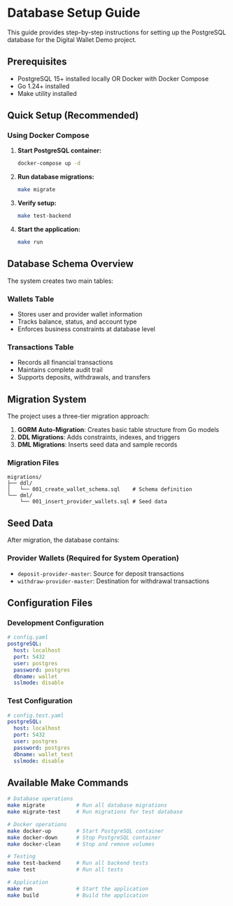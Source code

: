 # Database Setup Guide

This guide provides step-by-step instructions for setting up the PostgreSQL database for the Digital Wallet Demo project.

## Prerequisites

- PostgreSQL 15+ installed locally OR Docker with Docker Compose
- Go 1.24+ installed
- Make utility installed

## Quick Setup (Recommended)

### Using Docker Compose

1. **Start PostgreSQL container:**
   ```bash
   docker-compose up -d
   ```

2. **Run database migrations:**
   ```bash
   make migrate
   ```

3. **Verify setup:**
   ```bash
   make test-backend
   ```

4. **Start the application:**
   ```bash
   make run
   ```


## Database Schema Overview

The system creates two main tables:

### Wallets Table
- Stores user and provider wallet information
- Tracks balance, status, and account type
- Enforces business constraints at database level

### Transactions Table
- Records all financial transactions
- Maintains complete audit trail
- Supports deposits, withdrawals, and transfers

## Migration System

The project uses a three-tier migration approach:

1. **GORM Auto-Migration**: Creates basic table structure from Go models
2. **DDL Migrations**: Adds constraints, indexes, and triggers
3. **DML Migrations**: Inserts seed data and sample records

### Migration Files

```
migrations/
├── ddl/
│   └── 001_create_wallet_schema.sql    # Schema definition
└── dml/
    └── 001_insert_provider_wallets.sql # Seed data
```

## Seed Data

After migration, the database contains:

### Provider Wallets (Required for System Operation)
- `deposit-provider-master`: Source for deposit transactions
- `withdraw-provider-master`: Destination for withdrawal transactions

## Configuration Files

### Development Configuration
```yaml
# config.yaml
postgreSQL:
  host: localhost
  port: 5432
  user: postgres
  password: postgres
  dbname: wallet
  sslmode: disable
```

### Test Configuration
```yaml
# config.test.yaml
postgreSQL:
  host: localhost
  port: 5432
  user: postgres
  password: postgres
  dbname: wallet_test
  sslmode: disable
```

## Available Make Commands

```bash
# Database operations
make migrate          # Run all database migrations
make migrate-test     # Run migrations for test database

# Docker operations
make docker-up        # Start PostgreSQL container
make docker-down      # Stop PostgreSQL container
make docker-clean     # Stop and remove volumes

# Testing
make test-backend     # Run all backend tests
make test             # Run all tests

# Application
make run              # Start the application
make build            # Build the application
```
